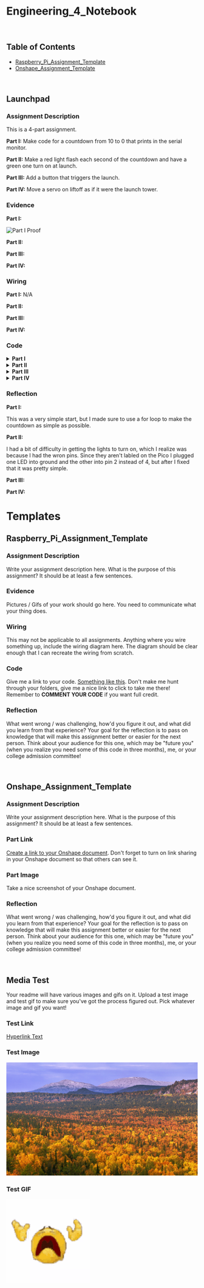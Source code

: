# Engineering_4_Notebook

&nbsp;

## Table of Contents
* [Raspberry_Pi_Assignment_Template](#raspberry_pi_assignment_template)
* [Onshape_Assignment_Template](#onshape_assignment_template)

&nbsp;



## Launchpad

### Assignment Description

This is a 4-part assignment.

**Part I:** Make code for a countdown from 10 to 0 that prints in the serial monitor.

**Part II:** Make a red light flash each second of the countdown and have a green one turn on at launch.

**Part III:** Add a button that triggers the launch.

**Part IV:** Move a servo on liftoff as if it were the launch tower.

### Evidence 

**Part I:**

![Part I Proof](https://github.com/Avanhoo/Engineering_4_Notebook/assets/113116247/3e9009f1-002f-4a35-924e-69918b6b5b1c)

**Part II:**

**Part III:**

**Part IV:**

### Wiring

**Part I:** N/A

**Part II:**

**Part III:**

**Part IV:**

### Code

<details>
<summary><b>Part I</b></summary>
    
<p>
    
```python
# type: ignore
import board
import digitalio
from time import sleep

for i in range (10,0,-1): #start, stop, step; nice and clean
    print(i)
    sleep(1)
print("Liftoff")
    
```
</p>  
    
</details>

    
<details>
<summary><b>Part II</b></summary>
    
<p>
    
```python
# type: ignore
import board
import digitalio
from time import sleep

Rled = digitalio.DigitalInOut(board.GP2) # Fourth pin down, top left
Rled.direction = digitalio.Direction.OUTPUT
Gled = digitalio.DigitalInOut(board.GP0) # First pin, top left
Gled.direction = digitalio.Direction.OUTPUT


for i in range (10,0,-1): #start, stop, step; nice and clean
    print(i)
    Rled.value = True # Flash red
    sleep(.1)
    Rled.value = False
    sleep(.9)
print("Liftoff")
Gled.value = True
sleep(5)

```
</p>  
    
</details>


<details>
<summary><b>Part III</b></summary>
    
<p>
    
```python

    
```
</p>  
    
</details>

<details>
<summary><b>Part IV</b></summary>
    
<p>
    
```python

    
```
</p>  
    
</details>


### Reflection

**Part I:**

This was a very simple start, but I made sure to use a for loop to make the countdown as simple as possible.

**Part II:**

I had a bit of difficulty in getting the lights to turn on, which I realize was because I had the wron pins. Since they aren't labled on the Pico I plugged one LED into ground and the other into pin 2 instead of 4, but after I fixed that it was pretty simple.

**Part III:**

**Part IV:**




# Templates

## Raspberry_Pi_Assignment_Template

### Assignment Description

Write your assignment description here. What is the purpose of this assignment? It should be at least a few sentences.

### Evidence 

Pictures / Gifs of your work should go here. You need to communicate what your thing does. 

### Wiring

This may not be applicable to all assignments. Anything where you wire something up, include the wiring diagram here. The diagram should be clear enough that I can recreate the wiring from scratch. 

### Code
Give me a link to your code. [Something like this](https://github.com/millerm22/Engineering_4_Notebook/blob/main/Raspberry_Pi/hello_world.py). Don't make me hunt through your folders, give me a nice link to click to take me there! Remember to **COMMENT YOUR CODE** if you want full credit. 

### Reflection

What went wrong / was challenging, how'd you figure it out, and what did you learn from that experience? Your goal for the reflection is to pass on knowledge that will make this assignment better or easier for the next person. Think about your audience for this one, which may be "future you" (when you realize you need some of this code in three months), me, or your college admission committee!

&nbsp;



## Onshape_Assignment_Template

### Assignment Description

Write your assignment description here. What is the purpose of this assignment? It should be at least a few sentences.

### Part Link 

[Create a link to your Onshape document](https://cvilleschools.onshape.com/documents/003e413cee57f7ccccaa15c2/w/ea71050bb283bf3bf088c96c/e/c85ae532263d3b551e1795d0?renderMode=0&uiState=62d9b9d7883c4f335ec42021). Don't forget to turn on link sharing in your Onshape document so that others can see it. 

### Part Image

Take a nice screenshot of your Onshape document. 

### Reflection

What went wrong / was challenging, how'd you figure it out, and what did you learn from that experience? Your goal for the reflection is to pass on knowledge that will make this assignment better or easier for the next person. Think about your audience for this one, which may be "future you" (when you realize you need some of this code in three months), me, or your college admission committee!

&nbsp;

## Media Test

Your readme will have various images and gifs on it. Upload a test image and test gif to make sure you've got the process figured out. Pick whatever image and gif you want!

### Test Link
[Hyperlink Text](https://en.wikipedia.org/wiki/Ural_Mountains)      

### Test Image

![Forest around mount Yamantau](images/Лес_вокруг_г.Ямантау.jpg)

### Test GIF

![Crying emoji evaporates](images/crying-emoji-dies.gif)


